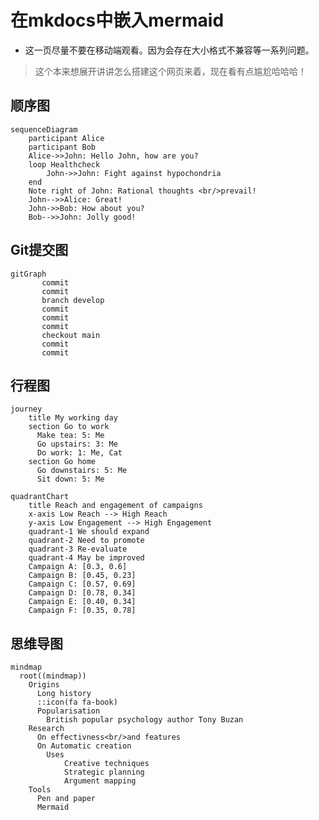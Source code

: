 # 在mkdocs中嵌入mermaid

- 这一页尽量不要在移动端观看。因为会存在大小格式不兼容等一系列问题。
> 这个本来想展开讲讲怎么搭建这个网页来着，现在看有点尴尬哈哈哈！

## 顺序图

```mermaid
sequenceDiagram
    participant Alice
    participant Bob
    Alice->>John: Hello John, how are you?
    loop Healthcheck
        John->>John: Fight against hypochondria
    end
    Note right of John: Rational thoughts <br/>prevail!
    John-->>Alice: Great!
    John->>Bob: How about you?
    Bob-->>John: Jolly good!

```


## Git提交图

```mermaid
gitGraph
       commit
       commit
       branch develop
       commit
       commit
       commit
       checkout main
       commit
       commit
```


## 行程图

```mermaid
journey
    title My working day
    section Go to work
      Make tea: 5: Me
      Go upstairs: 3: Me
      Do work: 1: Me, Cat
    section Go home
      Go downstairs: 5: Me
      Sit down: 5: Me
```


```mermaid
quadrantChart
    title Reach and engagement of campaigns
    x-axis Low Reach --> High Reach
    y-axis Low Engagement --> High Engagement
    quadrant-1 We should expand
    quadrant-2 Need to promote
    quadrant-3 Re-evaluate
    quadrant-4 May be improved
    Campaign A: [0.3, 0.6]
    Campaign B: [0.45, 0.23]
    Campaign C: [0.57, 0.69]
    Campaign D: [0.78, 0.34]
    Campaign E: [0.40, 0.34]
    Campaign F: [0.35, 0.78]
```

## 思维导图

```mermaid
mindmap
  root((mindmap))
    Origins
      Long history
      ::icon(fa fa-book)
      Popularisation
        British popular psychology author Tony Buzan
    Research
      On effectivness<br/>and features
      On Automatic creation
        Uses
            Creative techniques
            Strategic planning
            Argument mapping
    Tools
      Pen and paper
      Mermaid
```

<script type="module">
import mermaid from "https://unpkg.com/mermaid@10.0.2/dist/mermaid.esm.min.mjs"
mermaid.initialize()
</script>